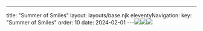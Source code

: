 ---
title: "Summer of Smiles"
layout: layouts/base.njk
eleventyNavigation:
  key: "Summer of Smiles"
  order: 10
date: 2024-02-01
---![](http://images.squarespace-cdn.com/content/v1/570e284d4c2f85f6fd8df7c9/1645654403155-ADVKYMNOZ8BH1HVO8G3M/WhatsApp+Image+2022-01-27+at+14.48.21.jpeg)![](https://s3.eu-west-1.amazonaws.com/jessicaakerman.com/Summer_of_Smiles-Flags.png)![](http://images.squarespace-cdn.com/content/v1/570e284d4c2f85f6fd8df7c9/1645654402723-HFZWU8Z54NQ15QWBHTOK/WhatsApp+Image+2022-01-27+at+14.49.27.jpeg)